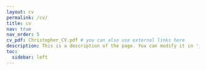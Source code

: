 ```yaml
---
layout: cv
permalink: /cv/
title: cv
nav: true
nav_order: 5
cv_pdf: Christopher_CV.pdf # you can also use external links here
description: This is a description of the page. You can modify it in '_pages/cv.md'. You can also change or remove the top pdf download button.
toc:
  sidebar: left
---
```

